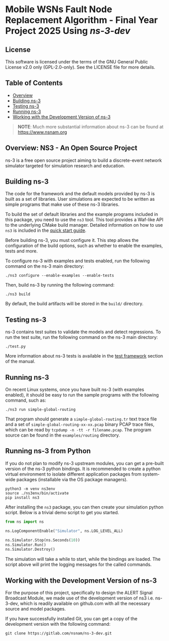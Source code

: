 # Mobile WSNs Fault Node Replacement Algorithm - Final Year Project 2025 Using _ns-3-dev_
## License

This software is licensed under the terms of the GNU General Public License v2.0 only (GPL-2.0-only).
See the LICENSE file for more details.

## Table of Contents

* [Overview](#overview-an-open-source-project)
* [Building ns-3](#building-ns-3)
* [Testing ns-3](#testing-ns-3)
* [Running ns-3](#running-ns-3)
* [Working with the Development Version of ns-3](#working-with-the-development-version-of-ns-3)


> **NOTE**: Much more substantial information about ns-3 can be found at
<https://www.nsnam.org>

## Overview: NS3 - An Open Source Project

ns-3 is a free open source project aiming to build a discrete-event
network simulator targeted for simulation research and education.

## Building ns-3

The code for the framework and the default models provided
by ns-3 is built as a set of libraries. User simulations
are expected to be written as simple programs that make
use of these ns-3 libraries.

To build the set of default libraries and the example
programs included in this package, you need to use the
`ns3` tool. This tool provides a Waf-like API to the
underlying CMake build manager.
Detailed information on how to use `ns3` is included in the
[quick start guide](doc/installation/source/quick-start.rst).

Before building ns-3, you must configure it.
This step allows the configuration of the build options,
such as whether to enable the examples, tests and more.

To configure ns-3 with examples and tests enabled,
run the following command on the ns-3 main directory:

```shell
./ns3 configure --enable-examples --enable-tests
```

Then, build ns-3 by running the following command:

```shell
./ns3 build
```

By default, the build artifacts will be stored in the `build/` directory.

## Testing ns-3

ns-3 contains test suites to validate the models and detect regressions.
To run the test suite, run the following command on the ns-3 main directory:

```shell
./test.py
```

More information about ns-3 tests is available in the
[test framework](doc/manual/source/test-framework.rst) section of the manual.

## Running ns-3

On recent Linux systems, once you have built ns-3 (with examples
enabled), it should be easy to run the sample programs with the
following command, such as:

```shell
./ns3 run simple-global-routing
```

That program should generate a `simple-global-routing.tr` text
trace file and a set of `simple-global-routing-xx-xx.pcap` binary
PCAP trace files, which can be read by `tcpdump -n -tt -r filename.pcap`.
The program source can be found in the `examples/routing` directory.

## Running ns-3 from Python

If you do not plan to modify ns-3 upstream modules, you can get
a pre-built version of the ns-3 python bindings. It is recommended
to create a python virtual environment to isolate different application
packages from system-wide packages (installable via the OS package managers).

```shell
python3 -m venv ns3env
source ./ns3env/bin/activate
pip install ns3
```

After installing the `ns3` package, you can then create your simulation python script.
Below is a trivial demo script to get you started.

```python
from ns import ns

ns.LogComponentEnable("Simulator", ns.LOG_LEVEL_ALL)

ns.Simulator.Stop(ns.Seconds(10))
ns.Simulator.Run()
ns.Simulator.Destroy()
```

The simulation will take a while to start, while the bindings are loaded.
The script above will print the logging messages for the called commands.

## Working with the Development Version of ns-3
For the purpose of this project, specifically to design the ALERT Signal Broadcast Module, we made use of the development version of ns3 i.e. ns-3-dev, which is readily available on github.com with all the necessary source and model packages.

If you have successfully installed Git, you can get
a copy of the development version with the following command:

```shell
git clone https://gitlab.com/nsnam/ns-3-dev.git
```
